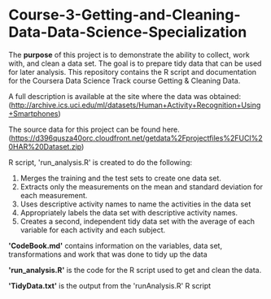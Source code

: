 # Course-3-Getting-and-Cleaning-Data-Data-Science-Specialization

The **purpose** of this project is to demonstrate the ability to collect, work with, and clean a data set. The goal is to prepare tidy data that can be used for later analysis. This repository contains the R script and documentation for the Coursera Data Science Track course Getting & Cleaning Data.

A full description is available at the site where the data was obtained:
(http://archive.ics.uci.edu/ml/datasets/Human+Activity+Recognition+Using+Smartphones)

The source data for this project can be found here.(https://d396qusza40orc.cloudfront.net/getdata%2Fprojectfiles%2FUCI%20HAR%20Dataset.zip)

R script, 'run_analysis.R' is created to do the following:

1. Merges the training and the test sets to create one data set.
2. Extracts only the measurements on the mean and standard deviation for each measurement.
3. Uses descriptive activity names to name the activities in the data set
4. Appropriately labels the data set with descriptive activity names.
5. Creates a second, independent tidy data set with the average of each variable for each activity and each subject.

**'CodeBook.md'** contains information on the variables, data set, transformations and work that was done to tidy up the data

**'run_analysis.R'** is the code for the R script used to get and clean the data.

**'TidyData.txt'** is the output from the 'runAnalysis.R' R script

